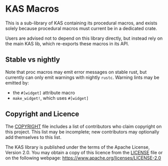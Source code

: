 KAS Macros
========

This is a sub-library of KAS containing its procedural macros, and exists
solely because procedural macros must current be in a dedicated crate.

Users are advised not to depend on this library directly, but instead rely on
the main KAS lib, which re-exports these macros in its API.


Stable vs nightly
-----------------

Note that proc macros may emit error messages on stable rust, but currently can
only emit warnings with nightly `rustc`. Warning lints may be emitted by:

-   the `#[widget]` attribute macro
-   `make_widget!`, which uses `#[widget]`


Copyright and Licence
-------

The [COPYRIGHT](COPYRIGHT) file includes a list of contributors who claim
copyright on this project. This list may be incomplete; new contributors may
optionally add themselves to this list.

The KAS library is published under the terms of the Apache License, Version 2.0.
You may obtain a copy of this licence from the [LICENSE](LICENSE) file or on
the following webpage: <https://www.apache.org/licenses/LICENSE-2.0>
